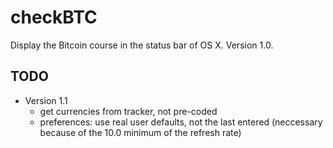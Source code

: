 checkBTC
========

Display the Bitcoin course in the status bar of OS X. Version 1.0.

TODO
----
* Version 1.1
	* get currencies from tracker, not pre-coded
	* preferences: use real user defaults, not the last entered (neccessary because of the 10.0 minimum of the refresh rate)